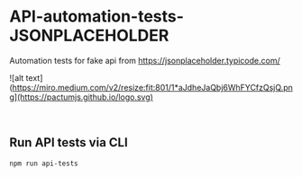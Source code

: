 # API-automation-tests-JSONPLACEHOLDER
Automation tests for fake api from https://jsonplaceholder.typicode.com/
<span align="center">
  
![alt text](https://miro.medium.com/v2/resize:fit:801/1*aJdheJaQbj6WhFYCfzQsjQ.png](https://pactumjs.github.io/logo.svg)

  <br/>

## Run API tests via CLI
```sh
npm run api-tests
```
<br/>

  </span>

